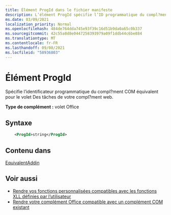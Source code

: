 ```yaml
---
title: Élément ProgId dans le fichier manifeste
description: L’élément ProgId spécifie l’ID programmatique du compl?ment COM équivalent pour le volet Des tâches de votre compl?ment web.
ms.date: 03/09/2021
localization_priority: Normal
ms.openlocfilehash: 484de764dda745e93f39c16d51b9da0a65c0b337
ms.sourcegitcommit: 42c55a8d8e0447258393979a09f1ddb44c6be884
ms.translationtype: MT
ms.contentlocale: fr-FR
ms.lasthandoff: 09/08/2021
ms.locfileid: "58936803"
---
```

# <a name="progid-element"></a>Élément ProgId

Spécifie l’identificateur programmatique du compl?ment COM équivalent pour le volet Des tâches de votre compl?ment web.

**Type de complément :** volet Office

## <a name="syntax"></a>Syntaxe

```XML
    <ProgId>string</ProgId>  
```

## <a name="contained-in"></a>Contenu dans

[EquivalentAddin](equivalentaddin.md)

## <a name="see-also"></a>Voir aussi

- [Rendre vos fonctions personnalisées compatibles avec les fonctions XLL définies par l’utilisateur](../../excel/make-custom-functions-compatible-with-xll-udf.md)
- [Rendre votre complément Office compatible avec un complément COM existant](../../develop/make-office-add-in-compatible-with-existing-com-add-in.md)